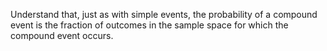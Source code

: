 Understand that, just as with simple events, the probability of a compound event is the fraction of outcomes in the sample space for which the compound event occurs.
